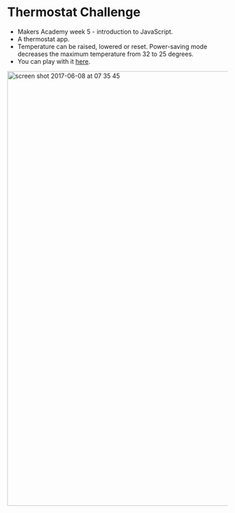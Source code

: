 # Thermostat Challenge

* Makers Academy week 5 - introduction to JavaScript.
* A thermostat app.
* Temperature can be raised, lowered or reset.  Power-saving mode decreases the maximum temperature from 32 to 25 degrees.
* You can play with it <a href="https://allbecauseyoutoldmeso.github.io/thermostat-challenge">here</a>.

<img width="992" alt="screen shot 2017-06-08 at 07 35 45" src="https://user-images.githubusercontent.com/25392162/26915237-2df5a2e2-4c1d-11e7-94b0-4789d7d6407f.png">

